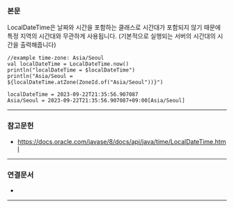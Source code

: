 ### 본문
LocalDateTime은 날짜와 시간을 포함하는 클래스로 시간대가 포함되지 않기 때문에 특정 지역의 시간대와 무관하게 사용됩니다. 
(기본적으로 실행되는 서버의 시간대의 시간을 출력해줍니다)

```
//example time-zone: Asia/Seoul
val localDateTime = LocalDateTime.now()  
println("localDateTime = $localDateTime")  
println("Asia/Seoul = ${localDateTime.atZone(ZoneId.of("Asia/Seoul"))}")

localDateTime = 2023-09-22T21:35:56.907087
Asia/Seoul = 2023-09-22T21:35:56.907087+09:00[Asia/Seoul]
```
---
### 참고문헌
- https://docs.oracle.com/javase/8/docs/api/java/time/LocalDateTime.html 
---
### 연결문서
- 
---
